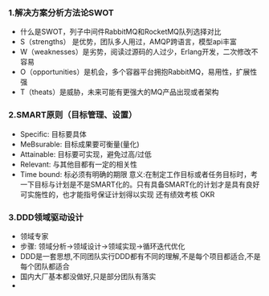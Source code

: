 ### 1.解决方案分析方法论SWOT

- 什么是SWOT，列子中间件RabbitMQ和RocketMQ队列选择对比
-  S（strengths） 是优势，团队多人用过，AMQP跨语言，模型api丰富
- W（weaknesses）是劣势，阅读过源码的人过少，Erlang开发，二次修改不容易
- O（opportunities）是机会，多个容器平台拥抱RabbitMQ，易用性，扩展性强
- T（theats）是威胁，未来可能有更强大的MQ产品出现或者架构
 
 ### 2.SMART原则（目标管理、设置）
 
- Specific: 目标要具体
-  MeBsurable: 目标成果要可衡量(量化)
- Attainable: 目标要可实现，避免过高/过低
-  Relevant: 与其他目都有一定的相关性
-  Time bound: 标必须有明确的期限
意义:在制定工作目标或者任务目标时，考一下目标与计划是不是SMART化的。只有具备SMART化的计划才是具有良好可实施性的，也才能指号保证计划得以实现
还有绩效考核 OKR

### 3.DDD领域驱动设计
- 领域专家
- 步骤: 领域分析->领域设计->领域实现->循环迭代优化
- DDD是一套思想,不同团队实行DDD都有不同的理解,不是每个项目都适合,不是每个团队都适合
- 国内大厂基本都没做好,只是部分团队有落实
-


<!--stackedit_data:
eyJoaXN0b3J5IjpbLTE4NzYzNzg2MjMsLTYyMjk1OTE1Nyw5MT
Y1NTY4NjYsLTEyNTYxMTY1MDYsNDg0MjQwMjI5LC01NTYyNDEy
MTcsLTE3MjgxNjI0OTNdfQ==
-->
